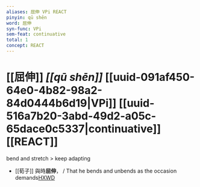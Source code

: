 ```yaml
---
aliases: 屈伸 VPi REACT
pinyin: qū shēn
word: 屈伸
syn-func: VPi
sem-feat: continuative
total: 1
concept: REACT 
---
```

# [[屈伸]] *[[qū shēn]]*  [[uuid-091af450-64e0-4b82-98a2-84d0444b6d19|VPi]] [[uuid-516a7b20-3abd-49d2-a05c-65dace0c5337|continuative]] [[REACT]]
bend and stretch > keep adapting
 - [[荀子]] 與時**屈伸**，
                     / That he bends and unbends as the occasion demands[HXWD](https://hxwd.org/textview.html?location=KR3a0002_tls_003-5a.12)